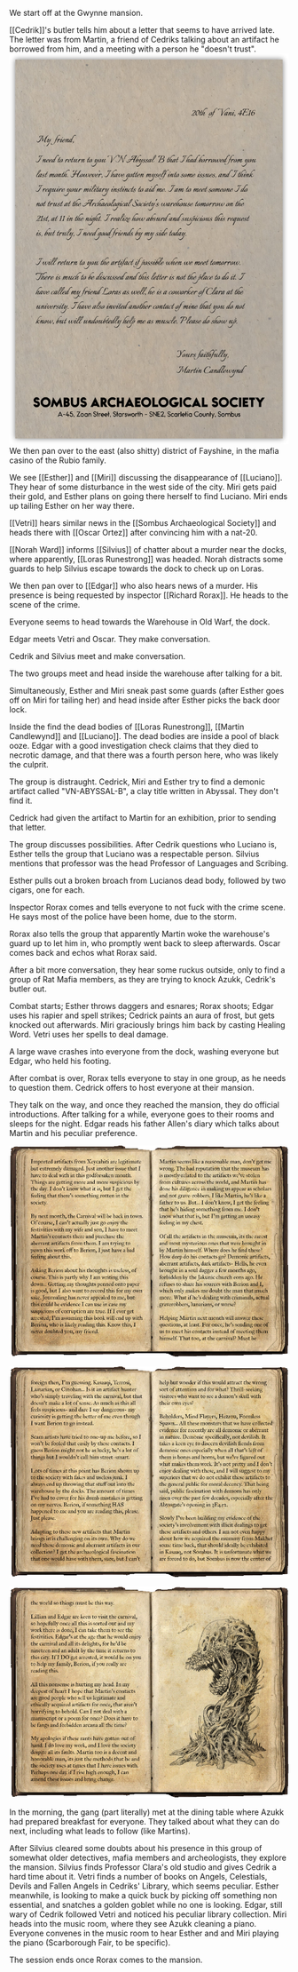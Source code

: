 We start off at the Gwynne mansion.

[[Cedrik]]'s butler tells him about a letter that seems to have arrived late. The letter was from Martin, a friend of Cedriks talking about an artifact he borrowed from him, and a meeting with a person he "doesn't trust".
![MartinLetter1.png](/Images/MartinLetter1.png)
We then pan over to the east (also shitty) district of Fayshine, in the mafia casino of the Rubio family.

We see [[Esther]] and [[Miri]] discussing the disappearance of [[Luciano]]. They hear of some disturbance in the west side of the city. Miri gets paid their gold, and Esther plans on going there herself to find Luciano. Miri ends up tailing Esther on her way there.

[[Vetri]] hears similar news in the [[Sombus Archaeological Society]] and heads there with [[Oscar Ortez]] after convincing him with a nat-20.

[[Norah Ward]] informs [[Silvius]] of chatter about a murder near the docks, where apparently, [[Loras Runestrong]] was headed. Norah distracts some guards to help Silvius escape towards the dock to check up on Loras.

We then pan over to [[Edgar]] who also hears news of a murder. His presence is being requested by inspector [[Richard Rorax]]. He heads to the scene of the crime.

Everyone seems to head towards the Warehouse in Old Warf, the dock.

Edgar meets Vetri and Oscar. They make conversation.

Cedrik and Silvius meet and make conversation.

The two groups meet and head inside the warehouse after talking for a bit.

Simultaneously, Esther and Miri sneak past some guards (after Esther goes off on Miri for tailing her) and head inside after Esther picks the back door lock.

Inside the find the dead bodies of [[Loras Runestrong]], [[Martin Candlewynd]] and [[Luciano]]. The dead bodies are inside a pool of black ooze. Edgar with a good investigation check claims that they died to necrotic damage, and that there was a fourth person here, who was likely the culprit.

The group is distraught. Cedrick, Miri and Esther try to find a demonic artifact called "VN-ABYSSAL-B", a clay title written in Abyssal. They don't find it. 

Cedrick had given the artifact to Martin for an exhibition, prior to sending that letter.

The group discusses possibilities. After Cedrik questions who Luciano is, Esther tells the group that Luciano was a respectable person. Silvius mentions that professor was the head Professor of Languages and Scribing. 

Esther pulls out a broken broach from Lucianos dead body, followed by two cigars, one for each.

Inspector Rorax comes and tells everyone to not fuck with the crime scene. He says most of the police have been home, due to the storm. 

Rorax also tells the group that apparently Martin woke the warehouse's guard up to let him in, who promptly went back to sleep afterwards. Oscar comes back and echos what Rorax said. 

After a bit more conversation, they hear some ruckus outside, only to find a group of Rat Mafia members, as they are trying to knock Azukk, Cedrik's butler out.

Combat starts; Esther throws daggers and esnares; Rorax shoots; Edgar uses his rapier and spell strikes; Cedrick paints an aura of frost, but gets knocked out afterwards. Miri graciously brings him back by casting Healing Word. Vetri uses her spells to deal damage. 

A large wave crashes into everyone from the dock, washing everyone but Edgar, who held his footing.

After combat is over, Rorax tells everyone to stay in one group, as he needs to question them. Cedrick offers to host everyone at their mansion.

They talk on the way, and once they reached the mansion, they do official introductions. After talking for a while, everyone goes to their rooms and sleeps for the night. Edgar reads his father Allen's diary which talks about Martin and his peculiar preference.

![AllanJournal1.png](/Images/AllanJournal1.png)

![AllanJournal2.png](/Images/AllanJournal2.png)

![AllanJournal3.png](/Images/AllanJournal3.png) 

In the morning, the gang (part literally) met at the dining table where Azukk had prepared breakfast for everyone. They talked about what they can do next, including what leads to follow (like Martins).

After Silvius cleared some doubts about his presence in this group of somewhat older detectives, mafia members and archeologists, they explore the mansion. Silvius finds Professor Clara's old studio and gives Cedrik a hard time about it. Vetri finds a number of books on Angels, Celestials, Devils and Fallen Angels in Cedriks' Library, which seems peculiar. Esther meanwhile, is looking to make a quick buck by picking off something non essential, and snatches a golden goblet while no one is looking. Edgar, still wary of Cedrik followed Vetri and noticed his peculiar library collection. Miri heads into the music room, where they see Azukk cleaning a piano. Everyone convenes in the music room to hear Esther and and Miri playing the piano (Scarborough Fair, to be specific).

The session ends once Rorax comes to the mansion.